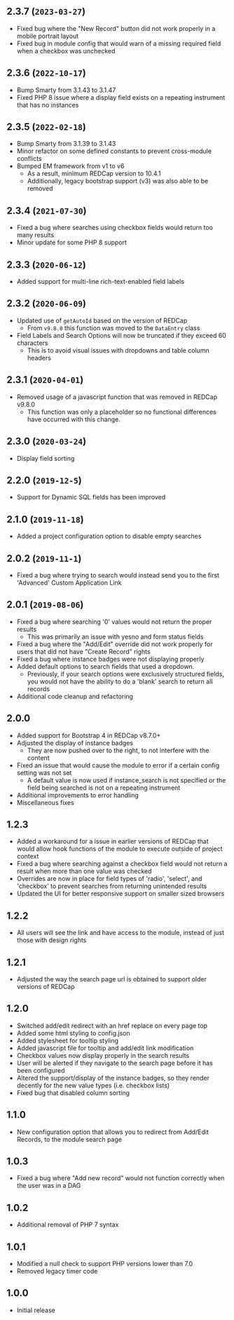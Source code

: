 ## 2.3.7 (`2023-03-27`)
- Fixed bug where the "New Record" button did not work properly in a mobile portrait layout
- Fixed bug in module config that would warn of a missing required field when a checkbox was unchecked
## 2.3.6 (`2022-10-17`)
- Bump Smarty from 3.1.43 to 3.1.47
- Fixed PHP 8 issue where a display field exists on a repeating instrument that has no instances
## 2.3.5 (`2022-02-18`)
- Bump Smarty from 3.1.39 to 3.1.43
- Minor refactor on some defined constants to prevent cross-module conflicts
- Bumped EM framework from v1 to v6
   - As a result, minimum REDCap version to 10.4.1
   - Additionally, legacy bootstrap support (v3) was also able to be removed
## 2.3.4 (`2021-07-30`)
- Fixed a bug where searches using checkbox fields would return too many results
- Minor update for some PHP 8 support
## 2.3.3 (`2020-06-12`)
- Added support for multi-line rich-text-enabled field labels
## 2.3.2 (`2020-06-09`)
- Updated use of `getAutoId` based on the version of REDCap
  - From `v9.8.0` this function was moved to the `DataEntry` class
- Field Labels and Search Options will now be truncated if they exceed 60 characters
  - This is to avoid visual issues with dropdowns and table column headers
## 2.3.1 (`2020-04-01`)
- Removed usage of a javascript function that was removed in REDCap v9.8.0
  - This function was only a placeholder so no functional differences have occurred with this change.
## 2.3.0 (`2020-03-24`)
- Display field sorting
## 2.2.0 (`2019-12-5`)
- Support for Dynamic SQL fields has been improved
## 2.1.0 (`2019-11-18`)
- Added a project configuration option to disable empty searches
## 2.0.2 (`2019-11-1`)
- Fixed a bug where trying to search would instead send you to the first 'Advanced' Custom Application Link
## 2.0.1 (`2019-08-06`)
- Fixed a bug where searching '0' values would not return the proper results
  - This was primarily an issue with yesno and form status fields
- Fixed a bug where the "Add/Edit" override did not work properly for users that did not have "Create Record" rights
- Fixed a bug where instance badges were not displaying properly
- Added default options to search fields that used a dropdown.
  - Previously, if your search options were exclusively structured fields, you would not have the ability to do a 'blank' search to return all records
- Additional code cleanup and refactoring
## 2.0.0
- Added support for Bootstrap 4 in REDCap v8.7.0+
- Adjusted the display of instance badges
  - They are now pushed over to the right, to not interfere with the content
- Fixed an issue that would cause the module to error if a certain config setting was not set
  - A default value is now used if instance_search is not specified or the field being searched is not on a repeating instrument
- Additional improvements to error handling
- Miscellaneous fixes
## 1.2.3
- Added a workaround for a issue in earlier versions of REDCap that would allow hook functions of the module to execute outside of project context
- Fixed a bug where searching against a checkbox field would not return a result when more than one value was checked
- Overrides are now in place for field types of 'radio', 'select', and 'checkbox' to prevent searches from returning unintended results
- Updated the UI for better responsive support on smaller sized browsers 
## 1.2.2
- All users will see the link and have access to the module, instead of just those with design rights
## 1.2.1
- Adjusted the way the search page url is obtained to support older versions of REDCap
## 1.2.0
- Switched add/edit redirect with an href replace on every page top
- Added some html styling to config.json
- Added stylesheet for tooltip styling
- Added javascript file for tooltip and add/edit link modification
- Checkbox values now display properly in the search results
- User will be alerted if they navigate to the search page before it has been configured
- Altered the support/display of the instance badges, so they render decently for the new value types (i.e. checkbox lists)
- Fixed bug that disabled column sorting
## 1.1.0
- New configuration option that allows you to redirect from Add/Edit Records, to the module search page
## 1.0.3
- Fixed a bug where "Add new record" would not function correctly when the user was in a DAG
## 1.0.2
- Additional removal of PHP 7 syntax
## 1.0.1
- Modified a null check to support PHP versions lower than 7.0
- Removed legacy timer code
## 1.0.0
- Initial release